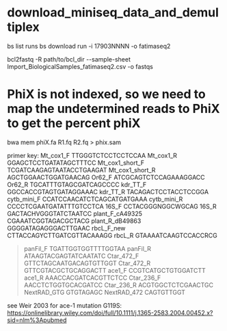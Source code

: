 # download_miniseq_data_and_demultiplex

bs list runs
bs download run -i 17903NNNN -o fatimaseq2

bcl2fastq -R path/to/bcl_dir --sample-sheet Import_BiologicalSamples_fatimaseq2.csv -o fastqs

# PhiX is not indexed, so we need to map the undetermined reads to PhiX to get the percent phiX
bwa mem phiX.fa R1.fq R2.fq > phix.sam


primer key:
Mt_cox1_F	TTGGGTCTCCTCCTCCAA
Mt_cox1_R	GGAGCTCCTGATATAGCTTTCC
Mt_cox1_short_F	TCGATCAAGAGTAATACCTGAAGAT
Mt_cox1_short_R	AGCTGGAACTGGATGAACAG
Or62_F	ATCGCAGTCTCCAGAAAGGACC
Or62_R	TGCATTTGTAGCGATCAGCCCC
kdr_TT_F	GGCCACCGTAGTGATAGGAAAC
kdr_TT_R	TACAGACTCCTACCTCCGGA
cytb_mini_F	CCATCCAACATCTCAGCATGATGAAA
cytb_mini_R	CCCCTCGAATGATATTTGTCCTCA
16S_F	CCTACGGGNGGCWGCAG
16S_R	GACTACHVGGGTATCTAATCC
plant_F_cA49325	CGAAATCGGTAGACGCTACG
plant_R_dB49863	GGGGATAGAGGGACTTGAAC
rbcL_F_new	CTTACCAGYCTTGATCGTTACAAAGG
rbcL_R	GTAAAATCAAGTCCACCRCG
>panFil_F	TGATTGGTGGTTTTGGTAA
>panFil_R	ATAAGTACGAGTATCAATATC
Ctar_472_F	GTTCTAGCAATGACAGTGTTGGT
Ctar_472_R	GTTCGTACGCTGCAGGACTT
ace1_F	CCGTCATGCTGTGGATCTT
ace1_R	AAACCACGATCACGTTCTCC
Ctar_236_F	AACCTCTGGTGCACGATCC
Ctar_236_R	ACGTGGCTCTCGAACTGC
NextRAD_GTG	GTGTAGAGC
NextRAD_472	CAGTGTTGGT

see Weir 2003 for ace-1 mutation G119S:
https://onlinelibrary.wiley.com/doi/full/10.1111/j.1365-2583.2004.00452.x?sid=nlm%3Apubmed
